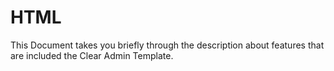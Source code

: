 # HTML

This Document takes you briefly through the description about features that are included the Clear Admin Template.


